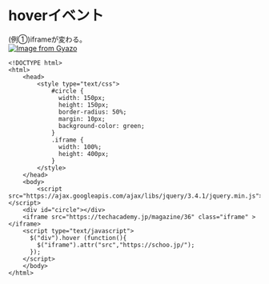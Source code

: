 # hoverイベント  
(例①)iframeが変わる。  
[![Image from Gyazo](https://i.gyazo.com/7f0acfe331e3acc9b2ab247f5d180881.gif)](https://gyazo.com/7f0acfe331e3acc9b2ab247f5d180881)
```
<!DOCTYPE html>
<html>
    <head>
        <style type="text/css">
            #circle {
              width: 150px;
              height: 150px;
              border-radius: 50%;
              margin: 10px;
              background-color: green;
            }
            .iframe {
              width: 100%;
              height: 400px;
            }
        </style>
    </head>
    <body>
        <script src="https://ajax.googleapis.com/ajax/libs/jquery/3.4.1/jquery.min.js">
</script> 
    <div id="circle"></div>
    <iframe src="https://techacademy.jp/magazine/36" class="iframe" ></iframe>
    <script type="text/javascript">
      $("div").hover (function(){
        $("iframe").attr("src","https://schoo.jp/");
      });
    </script>
    </body>
</html>
```

